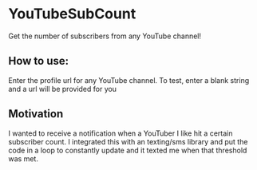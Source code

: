 # YouTubeSubCount
Get the number of subscribers from any YouTube channel!

## How to use:
Enter the profile url for any YouTube channel.  To test, enter a blank string and a url will be provided for you


## Motivation
I wanted to receive a notification when a YouTuber I like hit a certain subscriber count.  I integrated this with an texting/sms library and put the code in a loop to constantly update and it texted me when that threshold was met.
